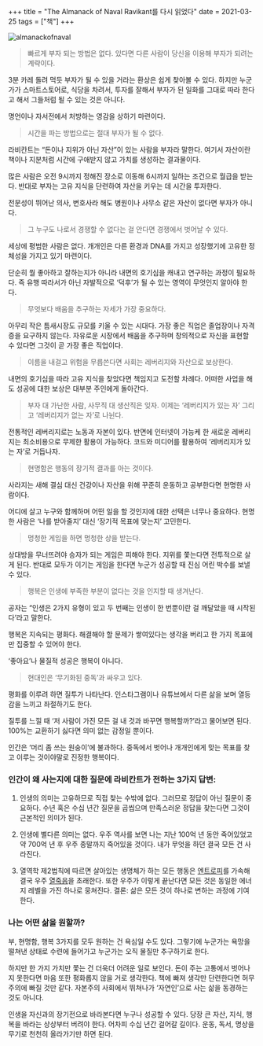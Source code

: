 +++
title = "The Almanack of Naval Ravikant를 다시 읽었다"
date = 2021-03-25
tags = ["책"]
+++

![almanackofnaval](https://bear-images.sfo2.cdn.digitaloceanspaces.com/kang-1662215997.jpg)

> 빠르게 부자 되는 방법은 없다. 있다면 다른 사람이 당신을 이용해 부자가 되려는 계략이다.

3분 카레 돌려 먹듯 부자가 될 수 있을 거라는 환상은 쉽게 찾아볼 수 있다. 하지만 누군가가 스마트스토어로, 식당을 차려서, 투자를 잘해서 부자가 된 일화를 그대로 따라 한다고 해서 그들처럼 될 수 있는 것은 아니다.

명언이나 자서전에서 처방하는 영감을 상하기 마련이다.

> 시간을 파는 방법으로는 절대 부자가 될 수 없다.

라비칸트는 “돈이나 지위가 아닌 자산”이 있는 사람을 부자라 말한다. 여기서 자산이란 책이나 지분처럼 시간에 구애받지 않고 가치를 생성하는 결과물이다.

많은 사람은 오전 9시까지 정해진 장소로 이동해 6시까지 일하는 조건으로 월급을 받는다. 반대로 부자는 고유 지식을 단련하여 자산을 키우는 데 시간을 투자한다.

전문성이 뛰어난 의사, 변호사라 해도 병원이나 사무소 같은 자산이 없다면 부자가 아니다.

> 그 누구도 나로서 경쟁할 수 없다는 걸 안다면 경쟁에서 벗어날 수 있다.

세상에 평범한 사람은 없다. 개개인은 다른 환경과 DNA를 가지고 성장했기에 고유한 정체성을 가지고 있기 마련이다.

단순히 뭘 좋아하고 잘하는지가 아니라 내면의 호기심을 캐내고 연구하는 과정이 필요하다. 즉 유행 따라서가 아닌 자발적으로 ‘덕후’가 될 수 있는 영역이 무엇인지 알아야 한다.

> 무엇보다 배움을 추구하는 자세가 가장 중요하다.

아무리 작은 틈새시장도 규모를 키울 수 있는 시대다. 가장 좋은 직업은 졸업장이나 자격증을 요구하지 않는다. 자유로운 시장에서 배움을 추구하며 창의적으로 자신을 표현할 수 있다면 그것이 곧 가장 좋은 직업이다.

> 이름을 내걸고 위험을 무릅쓴다면 사회는 레버리지와 자산으로 보상한다.

내면의 호기심을 따라 고유 지식을 찾았다면 책임지고 도전할 차례다. 어떠한 사업을 해도 성공에 대한 보상은 대부분 주인에게 돌아간다.

> 부자 대 가난한 사람, 사무직 대 생산직은 잊자. 이제는 ‘레버리지가 있는 자’ 그리고 ‘레버리지가 없는 자’로 나뉜다.

전통적인 레버리지로는 노동과 자본이 있다. 반면에 인터넷이 가능케 한 새로운 레버리지는 최소비용으로 무제한 활용이 가능하다. 코드와 미디어를 활용하여 ‘레버리지가 있는 자’로 거듭나자.

> 현명함은 행동의 장기적 결과를 아는 것이다.

사라지는 새해 결심 대신 건강이나 자산을 위해 꾸준히 운동하고 공부한다면 현명한 사람이다.

어디에 살고 누구와 함께하며 어떤 일을 할 것인지에 대한 선택은 너무나 중요하다. 현명한 사람은 ‘나를 받아줄지’ 대신 ‘장기적 목표에 맞는지’ 고민한다.

> 멍청한 게임을 하면 멍청한 상을 받는다.

상대방을 무너뜨려야 승자가 되는 게임은 피해야 한다. 지위를 쫓는다면 전투적으로 살게 된다. 반대로 모두가 이기는 게임을 한다면 누군가 성공할 때 진심 어린 박수를 보낼 수 있다.

> 행복은 인생에 부족한 부분이 없다는 것을 인지할 때 생겨난다.

공자는 “인생은 2가지 유형이 있고 두 번째는 인생이 한 번뿐이란 걸 깨달았을 때 시작된다’라고 말한다.

행복은 지속되는 평화다. 해결해야 할 문제가 쌓여있다는 생각을 버리고 한 가지 목표에만 집중할 수 있어야 한다.

‘좋아요’나 물질적 성공은 행복이 아니다.

> 현대인은 ‘무기화된 중독’과 싸우고 있다.

평화를 이루려 하면 질투가 나타난다. 인스타그램이나 유튜브에서 다른 삶을 보며 열등감을 느끼고 좌절하기도 한다.

질투를 느낄 때 ‘저 사람이 가진 모든 걸 내 것과 바꾸면 행복할까?’라고 물어보면 된다. 100%는 교환하기 싫다면 의미 없는 감정일 뿐이다.

인간은 ‘머리 좀 쓰는 원숭이’에 불과하다. 중독에서 벗어나 개개인에게 맞는 목표를 찾고 이루는 것이야말로 진정한 행복이다.

### 인간이 왜 사는지에 대한 질문에 라비칸트가 전하는 3가지 답변:

1. 인생의 의미는 고유하므로 직접 찾는 수밖에 없다. 그러므로 정답이 아닌 질문이 중요하다. 수년 혹은 수십 년간 질문을 곱씹으며 만족스러운 정답을 찾는다면 그것이 근본적인 의미가 된다.

2. 인생에 별다른 의미는 없다. 우주 역사를 보면 나는 지난 100억 년 동안 죽어있었고 약 700억 년 후 우주 종말까지 죽어있을 것이다. 내가 무엇을 하던 결국 모든 건 사라진다.

3. 열역학 제2법칙에 따르면 살아있는 생명체가 하는 모든 행동은 [엔트로피](https://ko.wikipedia.org/wiki/%EC%97%94%ED%8A%B8%EB%A1%9C%ED%94%BC)를 가속해 결국 우주 [열죽음](https://ko.wikipedia.org/wiki/%EC%97%B4%EC%A3%BD%EC%9D%8C)을 초래한다. 또한 우주가 이렇게 끝난다면 모든 것은 동일한 에너지 레벨을 가진 하나로 뭉쳐진다. 결론: 삶은 모든 것이 하나로 변하는 과정에 기여한다.

### 나는 어떤 삶을 원할까?

부, 현명함, 행복 3가지를 모두 원하는 건 욕심일 수도 있다. 그렇기에 누군가는 욕망을 떨쳐낸 상태로 수련에 들어가고 누군가는 오직 물질만 추구하기로 한다.

하지만 한 가지 가치만 쫓는 건 더욱더 어려운 일로 보인다. 돈이 주는 고통에서 벗어나지 못한다면 마음 또한 평화롭지 않을 거로 생각한다. 책에 빠져 생각만 단련한다면 허무주의에 빠질 것만 같다. 자본주의 사회에서 뛰쳐나가 ‘자연인’으로 사는 삶을 동경하는 것도 아니다.

인생을 자신과의 장기전으로 바라본다면 누구나 성공할 수 있다. 당장 큰 자산, 지식, 행복을 바라는 상상부터 버려야 한다. 어차피 수십 년간 걸어갈 길이다. 운동, 독서, 명상을 무기로 천천히 올라가기만 하면 된다.